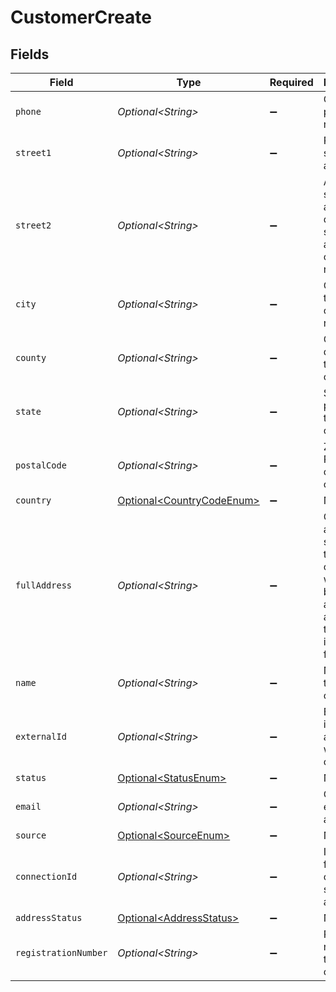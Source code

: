 # CustomerCreate


## Fields

| Field                                                                                              | Type                                                                                               | Required                                                                                           | Description                                                                                        |
| -------------------------------------------------------------------------------------------------- | -------------------------------------------------------------------------------------------------- | -------------------------------------------------------------------------------------------------- | -------------------------------------------------------------------------------------------------- |
| `phone`                                                                                            | *Optional\<String>*                                                                                | :heavy_minus_sign:                                                                                 | Customer's phone number                                                                            |
| `street1`                                                                                          | *Optional\<String>*                                                                                | :heavy_minus_sign:                                                                                 | Primary street address.                                                                            |
| `street2`                                                                                          | *Optional\<String>*                                                                                | :heavy_minus_sign:                                                                                 | Additional street address details, such as an apartment or suite number.                           |
| `city`                                                                                             | *Optional\<String>*                                                                                | :heavy_minus_sign:                                                                                 | City where the customer resides.                                                                   |
| `county`                                                                                           | *Optional\<String>*                                                                                | :heavy_minus_sign:                                                                                 | County or district of the customer.                                                                |
| `state`                                                                                            | *Optional\<String>*                                                                                | :heavy_minus_sign:                                                                                 | State or province of the customer.                                                                 |
| `postalCode`                                                                                       | *Optional\<String>*                                                                                | :heavy_minus_sign:                                                                                 | ZIP or Postal code of the customer.                                                                |
| `country`                                                                                          | [Optional\<CountryCodeEnum>](../../models/components/CountryCodeEnum.md)                           | :heavy_minus_sign:                                                                                 | N/A                                                                                                |
| `fullAddress`                                                                                      | *Optional\<String>*                                                                                | :heavy_minus_sign:                                                                                 | Complete address string of the customer, which can be used as an alternative to individual fields. |
| `name`                                                                                             | *Optional\<String>*                                                                                | :heavy_minus_sign:                                                                                 | Name of the customer.                                                                              |
| `externalId`                                                                                       | *Optional\<String>*                                                                                | :heavy_minus_sign:                                                                                 | External identifier associated with the customer.                                                  |
| `status`                                                                                           | [Optional\<StatusEnum>](../../models/components/StatusEnum.md)                                     | :heavy_minus_sign:                                                                                 | N/A                                                                                                |
| `email`                                                                                            | *Optional\<String>*                                                                                | :heavy_minus_sign:                                                                                 | Customer's email address                                                                           |
| `source`                                                                                           | [Optional\<SourceEnum>](../../models/components/SourceEnum.md)                                     | :heavy_minus_sign:                                                                                 | N/A                                                                                                |
| `connectionId`                                                                                     | *Optional\<String>*                                                                                | :heavy_minus_sign:                                                                                 | Identifier for the connection source, if applicable.                                               |
| `addressStatus`                                                                                    | [Optional\<AddressStatus>](../../models/components/AddressStatus.md)                               | :heavy_minus_sign:                                                                                 | N/A                                                                                                |
| `registrationNumber`                                                                               | *Optional\<String>*                                                                                | :heavy_minus_sign:                                                                                 | Registration number of the customer.                                                               |